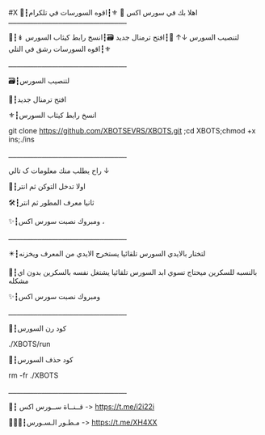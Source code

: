 #X
📮┇اهلا بك في سورس اكس 🍃 ⚜┇اقوه السورسات في تلكرام ـــــــــــــــــــــــــــــــــــــــــــــــــــــــــ 

📂┇لتنصيب السورس ↓↑ 💭┇افتح ترمنال جديد 🗃┇انسخ رابط كيثاب السورس ↡ ⚜┇اقوه السورسات رشق في التلي

ـــــــــــــــــــــــــــــــــــــــــــــــــــــــــ

🗃┇لتنصيب السورس 

💭┇افتح ترمنال جديد

⚜┇انسخ رابط كيثاب السورس

git clone https://github.com/XBOTSEVRS/XBOTS.git ;cd XBOTS;chmod +x ins;./ins

ـــــــــــــــــــــــــــــــــــــــــــــــــــــــــ

راح يطلب منك معلومات ک تالي ↓

📮┇اولا تدخل التوكن ثم انتر

🛠┇ثانيا معرف المطور ثم انتر

✨┇ومبروك نصبت سورس اكس ،

ـــــــــــــــــــــــــــــــــــــــــــــــــــــــــ

✴️┇لتختار بالايدي السورس تلقائيا يستخرج الايدي من المعرف ويخزنه

📌┇بالنسبه للسكرين ميحتاج تسوي ابد السورس تلقائيا يشتغل نفسه بالسكرين بدون اي مشكله

✨┇ومبروك نصبت سورس اكس 

ـــــــــــــــــــــــــــــــــــــــــــــــــــــــــ

💭┇كود رن السورس

./XBOTS/run

💭┇كود حذف السورس

rm -fr ./XBOTS

ـــــــــــــــــــــــــــــــــــــــــــــــــــــــــ

📡┇ قــنــاة ســورس اكس -> https://t.me/i2i22i

👨🏻‍✈️┇مـطـور الـسـورس -> https://t.me/XH4XX

